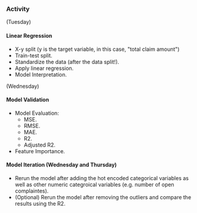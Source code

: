 ### Activity
(Tuesday)
#### Linear Regression
- X-y split (y is the target variable, in this case, "total claim amount")
- Train-test split.
- Standardize the data (after the data split!).
- Apply linear regression.
- Model Interpretation.

(Wednesday)
#### Model Validation
- Model Evaluation:
  - MSE.
  - RMSE.
  - MAE.
  - R2.
  - Adjusted R2.
- Feature Importance.

#### Model Iteration (Wednesday and Thursday)
- Rerun the model after adding the hot encoded categorical variables as well as other numeric categroical variables (e.g. number of open complaintes).
- (Optional) Rerun the model after removing the outliers and compare the results using the R2.
 
